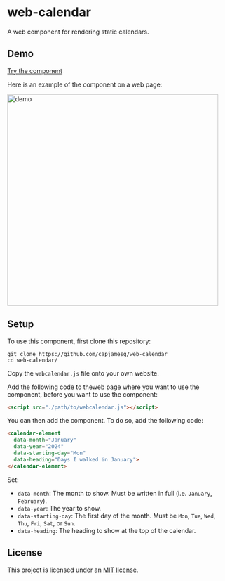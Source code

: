 # web-calendar

A web component for rendering static calendars.

## Demo

[Try the component](https://capjamesg.github.io/web-calendar/)

Here is an example of the component on a web page:

<img width="481" alt="demo" src="https://github.com/capjamesg/web-calendar/assets/37276661/0126595c-7e35-4be9-9c61-ece11a08f595">

## Setup

To use this component, first clone this repository:

```
git clone https://github.com/capjamesg/web-calendar
cd web-calendar/
```

Copy the `webcalendar.js` file onto your own website.

Add the following code to theweb page where you want to use the component, before you want to use the component:

```html
<script src="./path/to/webcalendar.js"></script>
```

You can then add the component. To do so, add the following code:

```html
<calendar-element
  data-month="January"
  data-year="2024"
  data-starting-day="Mon"
  data-heading="Days I walked in January">
</calendar-element>
```

Set:

- `data-month`: The month to show. Must be written in full (i.e. `January`, `February`).
- `data-year`: The year to show.
- `data-starting-day`: The first day of the month. Must be `Mon`, `Tue`, `Wed`, `Thu`, `Fri`, `Sat`, or `Sun`.
- `data-heading`: The heading to show at the top of the calendar.

## License

This project is licensed under an [MIT license](LICENSE).
